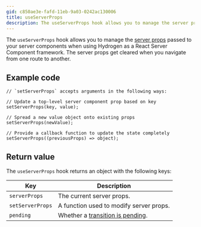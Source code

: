 ```yaml
---
gid: c850ae3e-fafd-11eb-9a03-0242ac130006
title: useServerProps
description: The useServerProps hook allows you to manage the server props passed to your server components when using Hydrogen as a React Server Component framework.
---
```


The `useServerProps` hook allows you to manage the [server props](https://shopify.dev/custom-storefronts/hydrogen/framework/server-state) passed to your server components when using Hydrogen as a React Server Component framework. The server props get cleared when you navigate from one route to another.

## Example code

```tsx
// `setServerProps` accepts arguments in the following ways:

// Update a top-level server component prop based on key
setServerProps(key, value);

// Spread a new value object onto existing props
setServerProps(newValue);

// Provide a callback function to update the state completely
setServerProps((previousProps) => object);
```

## Return value

The `useServerProps` hook returns an object with the following keys:

| Key              | Description                                                                            |
| ---------------- | -------------------------------------------------------------------------------------- |
| `serverProps`    | The current server props.                                                              |
| `setServerProps` | A function used to modify server props.                                                |
| `pending`        | Whether a [transition is pending](https://github.com/reactwg/react-18/discussions/41). |
